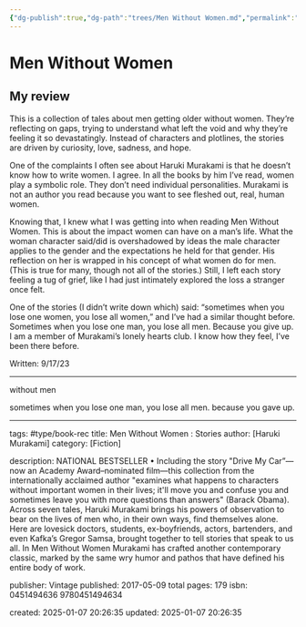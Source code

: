 ```yaml
---
{"dg-publish":true,"dg-path":"trees/Men Without Women.md","permalink":"/trees/men-without-women/","created":"2024-12-14T13:04:28.018-05:00","updated":"2025-02-01T00:38:30.694-05:00"}
---
```




# Men Without Women
## My review
This is a collection of tales about men getting older without women. They’re reflecting on gaps, trying to understand what left the void and why they’re feeling it so devastatingly. Instead of characters and plotlines, the stories are driven by curiosity, love, sadness, and hope.

One of the complaints I often see about Haruki Murakami is that he doesn’t know how to write women. I agree. In all the books by him I’ve read, women play a symbolic role. They don’t need individual personalities. Murakami is not an author you read because you want to see fleshed out, real, human women.

Knowing that, I knew what I was getting into when reading Men Without Women. This is about the impact women can have on a man’s life. What the woman character said/did is overshadowed by ideas the male character applies to the gender and the expectations he held for that gender. His reflection on her is wrapped in his concept of what women do for men. (This is true for many, though not all of the stories.) Still, I left each story feeling a tug of grief, like I had just intimately explored the loss a stranger once felt.

One of the stories (I didn’t write down which) said: “sometimes when you lose one women, you lose all women,” and I’ve had a similar thought before. Sometimes when you lose one man, you lose all men. Because you give up. I am a member of Murakami’s lonely hearts club. I know how they feel, I’ve been there before.

Written: 9/17/23

---

without men

sometimes when you lose one man, you lose all men. because you gave up.

---
tags: #type/book-rec 
title: Men Without Women : Stories
author: [Haruki Murakami]
category: [Fiction]

description: NATIONAL BESTSELLER • Including the story "Drive My Car”—now an Academy Award–nominated film—this collection from the internationally acclaimed author "examines what happens to characters without important women in their lives; it'll move you and confuse you and sometimes leave you with more questions than answers" (Barack Obama). Across seven tales, Haruki Murakami brings his powers of observation to bear on the lives of men who, in their own ways, find themselves alone. Here are lovesick doctors, students, ex-boyfriends, actors, bartenders, and even Kafka’s Gregor Samsa, brought together to tell stories that speak to us all. In Men Without Women Murakami has crafted another contemporary classic, marked by the same wry humor and pathos that have defined his entire body of work.

publisher: Vintage
published: 2017-05-09
total pages: 179
isbn: 0451494636 9780451494634


created: 2025-01-07 20:26:35
updated: 2025-01-07 20:26:35